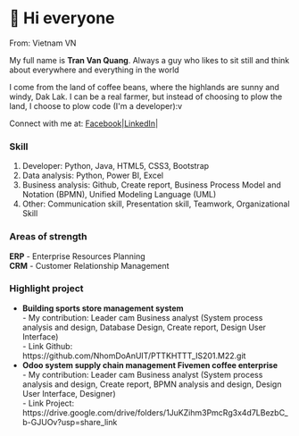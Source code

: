<h1>👋 Hi everyone</h1>

From: Vietnam VN

My full name is <strong>Tran Van Quang</strong>.
Always a guy who likes to sit still and think about everywhere and everything in the world

I come from the land of coffee beans, where the highlands are sunny and windy, Dak Lak.
I can be a real farmer, but instead of choosing to plow the land, I choose to plow code (I'm a developer):v

Connect with me at: <a href="https://www.facebook.com/100012024392867">Facebook</a>|<a href="https://www.linkedin.com/in/tr%E1%BA%A7n-v%C4%83n-quang-44237b239/">LinkedIn</a>|<a href=""></a>

<h3>Skill</h3>
<ol>
  <li>Developer: Python, Java, HTML5, CSS3, Bootstrap</li>
  <li>Data analysis: Python, Power BI, Excel</li>
  <li>Business analysis: Github, Create report, Business Process Model and Notation (BPMN), Unified Modeling Language (UML)</li>
  <li>Other: Communication skill, Presentation skill, Teamwork, Organizational Skill</li>
</ol>
<h3>Areas of strength</h3>
<strong>ERP</strong> - Enterprise Resources Planning <br>
<strong>CRM</strong> - Customer Relationship Management <br>
<h3>Highlight project</h3>
<ul>
  <li><strong>Building sports store management system</strong> <br>
    - My contribution: Leader cam Business analyst (System process analysis and design, Database Design, Create report, Design User Interface)<br>
    - Link Github: https://github.com/NhomDoAnUIT/PTTKHTTT_IS201.M22.git <br>
  </li>
  <li> <strong>Odoo system supply chain management Fivemen coffee enterprise</strong> <br>
    - My contribution: Leader cam Business analyst (System process analysis and design, Create report, BPMN analysis and design, Design User Interface, Designer)<br>
    - Link Project: https://drive.google.com/drive/folders/1JuKZihm3PmcRg3x4d7LBezbC_b-GJUOv?usp=share_link <br>
  </li>
</ul>
